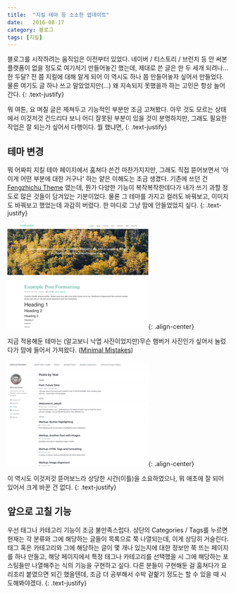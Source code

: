 ```yaml
---
title:  "지킬 테마 등 소소한 업데이트"
date:   2016-08-17
category: 블로그
tags: [지킬]
---
```



블로그를 시작하려는 움직임은 이전부터 있었다. 네이버 / 티스토리 / 브런치 등 안 써본 플랫폼이 없을 정도로 여기저기 만들어놓긴 했는데, 제대로 쓴 글은 한 두 세개 되려나... 한 두달? 전 쯤 지킬에 대해 알게 되어 이 역시도 하나 쯤 만들어놓자 싶어서 만들었다. 물론 여기도 글 하나 쓰고 말았었지만(...)  왜 지속되지 못했을까 하는 고민은 항상 늘어간다.
{: .text-justify}


뭐 여튼, 요 며칠 글은 제쳐두고 기능적인 부분만 조금 고쳐봤다. 아무 것도 모르는 상태에서 이것저것 건드리다 보니 어디 잘못된 부분이 있을 것이 분명하지만, 그래도 필요한 작업은 잘 되는가 싶어서 다행이다. 뭘 했냐면,
{: .text-justify}


## 테마 변경


뭐 어짜피 지킬 테마 페이지에서 훔쳐다 쓴건 마찬가지지만, 그래도 직접 뜯어보면서 '아 이게 어떤 부분에 대한 거구나' 하는 얕은 이해도는 조금 생겼다. 기존에 쓰던 건 [Fengzhichu Theme](https://fengzhichu.com/fengzhichu-theme/) 였는데, 뭔가 다양한 기능이 복작복작한데다가 내가 쓰기 과할 정도로 많은 것들이 담겨있는 기분이었다. 물론 그 테마를 가지고 컬러도 바꿔보고, 이미지도 바꿔보고 했었는데 과감히 버렸다. 한 마디로 그냥 맘에 안들었었지 싶다.
{: .text-justify}

![image-center](/images/2016-08-17-01.jpg){: .align-center}

지금 적용해둔 테마는 (알고보니 낙엽 사진이었지만)무슨 햄버거 사진인가 싶어서 눌렀다가 맘에 들어서 가져왔다. ([Minimal Mistakes](https://mmistakes.github.io/minimal-mistakes/))

![image-center](/images/2016-08-17-02.jpg){: .align-center}


이 역시도 이것저것 뜯어보느라 상당한 시간(이틀)을 소요하였으나, 뭐 애초에 잘 되어 있어서 크게 바꾼 건 없다. 
{: .text-justify}



## 앞으로 고칠 기능

우선 태그나 카테고리 기능이 조금 불만족스럽다. 상단의 Categories / Tags를 누르면 현재는 각 분류와 그에 해당하는 글들이 목록으로 쭉 나열되는데, 이게 상당히 거슬린다. 태그 혹은 카테고리와 그에 해당하는 글이 몇 개나 있는지에 대한 정보만 쭉 뜨는 페이지를 하나 만들고, 해당 페이지에서 특정 태그나 카테고리를 선택했을 시 그에 해당하는 포스팅들만 나열해주는 식의 기능을 구현하고 싶다. 다른 분들이 구현해둔 걸 훔쳐다가 요리조리 붙였으면 되긴 했을텐데, 조금 더 공부해서 수박 겉핥기 정도는 할 수 있을 때 시도해봐야겠다.
{: .text-justify}



